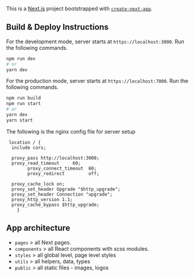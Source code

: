This is a [Next.js](https://nextjs.org/) project bootstrapped with [`create-next-app`](https://github.com/vercel/next.js/tree/canary/packages/create-next-app).

## Build & Deploy Instructions

For the development mode, server starts at `https://localhost:3000`. Run the following commands.

```bash
npm run dev
# or
yarn dev
```

For the production mode, server starts at `https://localhost:7000`. Run the following commands.

```bash
npm run build
npm run start
# or
yarn dev
yarn start
```

The following is the nginx config file for server setup

```
 location / {
  include cors;

  proxy_pass http://localhost:3000;
  proxy_read_timeout     60;
        proxy_connect_timeout  60;
        proxy_redirect         off;

  proxy_cache_lock on;
  proxy_set_header Upgrade "$http_upgrade";
  proxy_set_header Connection "upgrade";
  proxy_http_version 1.1;
  proxy_cache_bypass $http_upgrade;
    }
```

## App architecture

- `pages` > all Next pages.
- `components` > all React components with scss modules.
- `styles` > all global level, page level styles
- `utils` > all helpers, data, types
- `public` > all static files - images, logos
